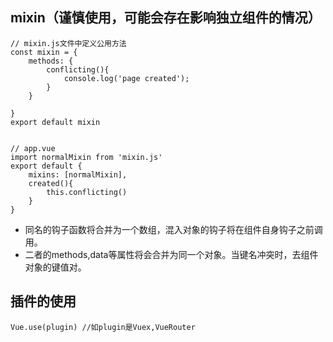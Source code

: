 
## mixin（谨慎使用，可能会存在影响独立组件的情况）
```
// mixin.js文件中定义公用方法
const mixin = {
    methods: {
        conflicting(){
            console.log('page created');
        }
    }

}
export default mixin


// app.vue
import normalMixin from 'mixin.js'
export default {
    mixins: [normalMixin],
    created(){
        this.conflicting()
    }
}
```
- 同名的钩子函数将合并为一个数组，混入对象的钩子将在组件自身钩子之前调用。
- 二者的methods,data等属性将会合并为同一个对象。当键名冲突时，去组件对象的键值对。



## 插件的使用

```
Vue.use(plugin) //如plugin是Vuex,VueRouter
```




